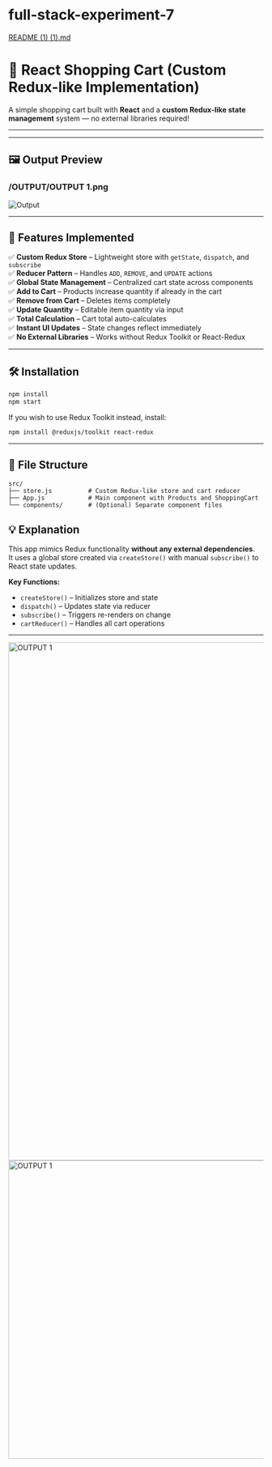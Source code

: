 # full-stack-experiment-7
[README (1) (1).md](https://github.com/user-attachments/files/23267035/README.1.1.md)
# 🛒 React Shopping Cart (Custom Redux-like Implementation)

A simple shopping cart built with **React** and a **custom Redux-like state management** system — no external libraries required!

---


---

## 🖼️ Output Preview

### /OUTPUT/OUTPUT 1.png
![Output](OUTPUT/OUTPUT%201.png)

---


## 🚀 Features Implemented

✅ **Custom Redux Store** – Lightweight store with `getState`, `dispatch`, and `subscribe`  
✅ **Reducer Pattern** – Handles `ADD`, `REMOVE`, and `UPDATE` actions  
✅ **Global State Management** – Centralized cart state across components  
✅ **Add to Cart** – Products increase quantity if already in the cart  
✅ **Remove from Cart** – Deletes items completely  
✅ **Update Quantity** – Editable item quantity via input  
✅ **Total Calculation** – Cart total auto-calculates  
✅ **Instant UI Updates** – State changes reflect immediately  
✅ **No External Libraries** – Works without Redux Toolkit or React-Redux  

---

## 🛠️ Installation

```bash
npm install
npm start
```

If you wish to use Redux Toolkit instead, install:
```bash
npm install @reduxjs/toolkit react-redux
```

---

## 📂 File Structure

```
src/
├── store.js          # Custom Redux-like store and cart reducer
├── App.js            # Main component with Products and ShoppingCart
└── components/       # (Optional) Separate component files
```

## 💡 Explanation

This app mimics Redux functionality **without any external dependencies**.  
It uses a global store created via `createStore()` with manual `subscribe()` to React state updates.

**Key Functions:**
- `createStore()` – Initializes store and state
- `dispatch()` – Updates state via reducer
- `subscribe()` – Triggers re-renders on change
- `cartReducer()` – Handles all cart operations

---








<img width="1536" height="1024" alt="OUTPUT 1" src="https://github.com/user-attachments/assets/47e334cd-5fa6-48ef-a92a-a8adbf021fa1" />

















<img width="633" height="590" alt="OUTPUT 1" src="https://github.com/user-attachments/assets/84d021e5-a158-4683-9a20-f63d070988d2" />


